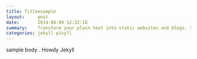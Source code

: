 ```yaml
---
title: Titleexample
layout:     post
date:       2014-06-09 12:32:18
summary:    Transform your plain text into static websites and blogs. Simple, static, and blog-aware.
categories: jekyll pixyll
---
```


sample body .
Howdy Jekyll